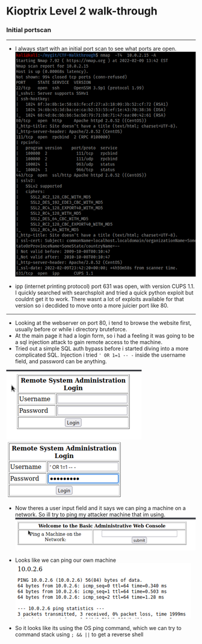 # Kioptrix Level 2 walk-through

### Initial portscan
----
- I always start with an initial port scan to see what ports are open.
![alt text](https://github.com/pg-cy/CTF-Walkthrough/blob/main/kioptrix_level2/Images/nmap_scan.png)

- ipp (internet printing protocol) port 631 was open, with version CUPS 1.1. I quickly searched with searchsploit and tried a quick python exploit but couldnt get it to work. There wasnt a lot of exploits available for that version so i decdided to move onto a more juicier port like 80.
--------
- Looking at the webserver on port 80, i tend to browse the website first, usually before or while i directory bruteforce. 
- At the main page it had a login form, so i had a feeling it was going to be a sql injection attack to gain remote access to the machine.
- Tried out a simple SQL auth bypass before i started diving into a more complicated SQL. Injection i tried `' OR 1=1 -- -` inside the username field, and password can be anything.

![alt text](https://github.com/pg-cy/CTF-Walkthrough/blob/main/kioptrix_level2/Images/Screenshot_2022-02-10_21-35-37.png)
![alt text](https://github.com/pg-cy/CTF-Walkthrough/blob/main/kioptrix_level2/Images/SQL.png)

- Now theres a user input field and it says we can ping a machine on a network. So ill try to ping my attacker machine that im using.
![alt text](https://github.com/pg-cy/CTF-Walkthrough/blob/main/kioptrix_level2/Images/ping-screen.png)
- Looks like we can ping our own machine   
![alt text](https://github.com/pg-cy/CTF-Walkthrough/blob/main/kioptrix_level2/Images/ping_test.png)

- So it looks like its using the OS ping command, which we can try to command stack using   `; && ||`
to get a reverse shell
 
